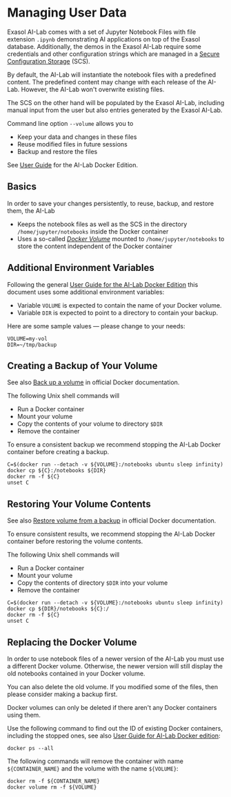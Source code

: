 # Managing User Data

Exasol AI-Lab comes with a set of Jupyter Notebook Files with file extension `.ipynb` demonstrating AI applications on top of the Exasol database.  Additionally, the demos in the Exasol AI-Lab require some credentials and other configuration strings which are managed in a [Secure Configuration Storage](secure-configuration-storage.md) (SCS).

By default, the AI-Lab will instantiate the notebook files with a predefined content. The predefined content may change with each release of the AI-Lab. However, the AI-Lab won't overwrite existing files.

The SCS on the other hand will be populated by the Exasol AI-Lab, including manual input from the user but also entries generated by the Exasol AI-Lab.

Command line option `--volume` allows you to
* Keep your data and changes in these files
* Reuse modified files in future sessions
* Backup and restore the files

See [User Guide](docker-usage.md)  for the AI-Lab Docker Edition.

## Basics

In order to save your changes persistently, to reuse, backup, and restore them, the AI-Lab
* Keeps the notebook files as well as the SCS in the directory `/home/jupyter/notebooks` inside the Docker container
* Uses a so-called [_Docker Volume_](https://docs.docker.com/storage/volumes) mounted to `/home/jupyter/notebooks` to store the content independent of the Docker container

## Additional Environment Variables

Following the general [User Guide for the AI-Lab Docker Edition](docker-usage.md#defining-environment-variables) this document uses some additional environment variables:
* Variable `VOLUME` is expected to contain the name of your Docker volume.
* Variable `DIR` is expected to point to a directory to contain your backup.

Here are some sample values &mdash; please change to your needs:

```shell
VOLUME=my-vol
DIR=~/tmp/backup
```

## Creating a Backup of Your Volume

See also [Back up a volume](https://docs.docker.com/storage/volumes/#back-up-a-volume) in official Docker documentation.

The following Unix shell commands will
* Run a Docker container
* Mount your volume
* Copy the contents of your volume to directory `$DIR`
* Remove the container

To ensure a consistent backup we recommend stopping the AI-Lab Docker container before creating a backup.

```shell
C=$(docker run --detach -v ${VOLUME}:/notebooks ubuntu sleep infinity)
docker cp ${C}:/notebooks ${DIR}
docker rm -f ${C}
unset C
```
## Restoring Your Volume Contents

See also [Restore volume from a backup](https://docs.docker.com/storage/volumes/#restore-volume-from-a-backup) in official Docker documentation.

To ensure consistent results, we recommend stopping the AI-Lab Docker container before restoring the volume contents.

The following Unix shell commands will
* Run a Docker container
* Mount your volume
* Copy the contents of directory `$DIR` into your volume
* Remove the container

```shell
C=$(docker run --detach -v ${VOLUME}:/notebooks ubuntu sleep infinity)
docker cp ${DIR}/notebooks ${C}:/
docker rm -f ${C}
unset C
```

## Replacing the Docker Volume

In order to use notebook files of a newer version of the AI-Lab you must use a different Docker volume. Otherwise, the newer version will still display the old notebooks contained in your Docker volume.

You can also delete the old volume. If you modified some of the files, then please consider making a backup first.

Docker volumes can only be deleted if there aren't any Docker containers using them.

Use the following command to find out the ID of existing Docker containers, including the stopped ones, see also [User Guide for AI-Lab Docker edition](docker-usage.md#logging-in-to-the-docker-container):

```shell
docker ps --all
```

The following commands will remove the container with name `${CONTAINER_NAME}` and the volume with the name `${VOLUME}`:

```shell
docker rm -f ${CONTAINER_NAME}
docker volume rm -f ${VOLUME}
```
